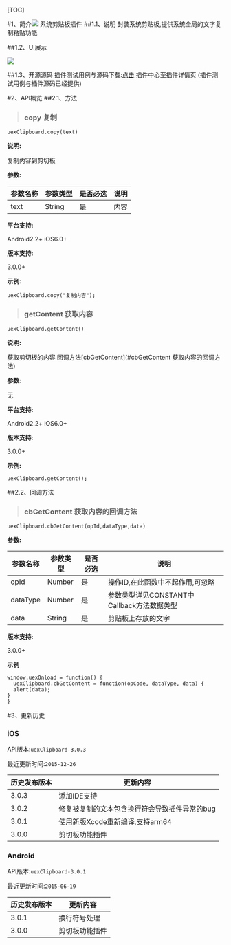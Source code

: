 [TOC]

#1、简介[![](http://appcan-download.oss-cn-beijing.aliyuncs.com/%E5%85%AC%E6%B5%8B%2Fgf.png)]()
系统剪贴板插件
##1.1、说明
 封装系统剪贴板,提供系统全局的文字复制粘贴功能

##1.2、UI展示

 ![](http://newdocx.appcan.cn/docximg/164619h2015x6t15y.png)
  
##1.3、开源源码
插件测试用例与源码下载:[点击](http://plugin.appcan.cn/details.html?id=205_index) 插件中心至插件详情页 (插件测试用例与插件源码已经提供)

#2、API概览
##2.1、方法
> ### copy 复制

`uexClipboard.copy(text)`

**说明:**

复制内容到剪切板

**参数:**

|  参数名称 | 参数类型  | 是否必选  |  说明 |
| ----- | ----- | ----- | ----- |
| text | String | 是 | 内容 |

**平台支持:**

Android2.2+
iOS6.0+

**版本支持:**

3.0.0+

**示例:**

```
uexClipboard.copy("复制内容");
```
> ### getContent 获取内容

`uexClipboard.getContent()`

**说明:**

获取剪切板的内容 回调方法[cbGetContent](#cbGetContent 获取内容的回调方法)

**参数:**

无

**平台支持:**

Android2.2+
iOS6.0+

**版本支持:**

  3.0.0+

**示例:**

```
uexClipboard.getContent();
```
##2.2、回调方法
> ### cbGetContent 获取内容的回调方法

`uexClipboard.cbGetContent(opId,dataType,data)`

**参数:**

|  参数名称 | 参数类型  | 是否必选  |  说明 |
| ----- | ----- | ----- | ----- |
| opId | Number | 是 |  操作ID,在此函数中不起作用,可忽略 |
| dataType| Number | 是 | 参数类型详见CONSTANT中Callback方法数据类型 |
| data | String | 是 | 剪贴板上存放的文字 |

**版本支持:**

3.0.0+

**示例**

```
window.uexOnload = function() {
  uexClipboard.cbGetContent = function(opCode, dataType, data) {
  alert(data);
}
}
```
#3、更新历史

### iOS

API版本:`uexClipboard-3.0.3`

最近更新时间:`2015-12-26`

| 历史发布版本 | 更新内容 |
| ----- | ----- |
| 3.0.3 | 添加IDE支持 |
| 3.0.2 | 修复被复制的文本包含换行符会导致插件异常的bug |
| 3.0.1 | 使用新版Xcode重新编译,支持arm64 |
| 3.0.0 | 剪切板功能插件 |

### Android

API版本:`uexClipboard-3.0.1`

最近更新时间:`2015-06-19`

| 历史发布版本 | 更新内容 |
| ----- | ----- |
| 3.0.1 | 换行符号处理 |
| 3.0.0 | 剪切板功能插件 |
